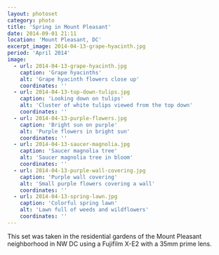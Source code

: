 ```yaml
---
layout: photoset
category: photo
title: 'Spring in Mount Pleasant'
date: 2014-09-01 21:11
location: 'Mount Pleasant, DC'
excerpt_image: 2014-04-13-grape-hyacinth.jpg
period: 'April 2014'
image:
  - url: 2014-04-13-grape-hyacinth.jpg
    caption: 'Grape hyacinths'
    alt: 'Grape hyacinth flowers close up'
    coordinates: ''
  - url: 2014-04-13-top-down-tulips.jpg
    caption: 'Looking down on tulips'
    alt: 'Cluster of white tulips viewed from the top down'
    coordinates: ''
  - url: 2014-04-13-purple-flowers.jpg
    caption: 'Bright sun on purple'
    alt: 'Purple flowers in bright sun'
    coordinates: ''
  - url: 2014-04-13-saucer-magnolia.jpg
    caption: 'Saucer magnolia tree'
    alt: 'Saucer magnolia tree in bloom'
    coordinates: ''  
  - url: 2014-04-13-purple-wall-covering.jpg
    caption: 'Purple wall covering'
    alt: 'Small purple flowers covering a wall'
    coordinates: ''
  - url: 2014-04-13-spring-lawn.jpg
    caption: 'Colorful spring lawn'
    alt: 'Lawn full of weeds and wildflowers'
    coordinates: ''         
---
```


This set was taken in the residential gardens of the Mount Pleasant neighborhood in NW DC using a Fujifilm X-E2 with a 35mm prime lens.